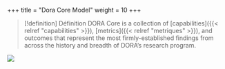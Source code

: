 +++
title = "Dora Core Model"
weight = 10
+++

> [!definition] Définition
> DORA Core is a collection of [capabilities]({{< relref "capabilities" >}}), [metrics]({{< relref "metriques" >}}), and outcomes that represent the most firmly-established findings from across the history and breadth of DORA’s research program.

![](https://dora.dev/research/core/assets/dora-core-v2.0.0-detail.png)